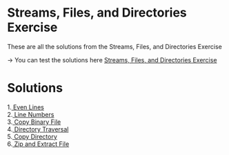 # Streams, Files, and Directories Exercise
These are all the solutions from the  Streams, Files, and Directories Exercise

-> You can test the solutions here [Streams, Files, and Directories Exercise](https://judge.softuni.org/Contests/3323/Streams-Files-and-Directories-Exercises)

# Solutions
1.[ Even Lines](https://github.com/HEMAndonov98/SoftUni-C-Advanced-may-2022-/tree/main/Exercise-Streams-FilesAndDirectories/1.EvenLines)\
2.[ Line Numbers](https://github.com/HEMAndonov98/SoftUni-C-Advanced-may-2022-/tree/main/Exercise-Streams-FilesAndDirectories/2.LineNumbers)\
3.[ Copy Binary File](https://github.com/HEMAndonov98/SoftUni-C-Advanced-may-2022-/tree/main/Exercise-Streams-FilesAndDirectories/3.CopyBinaryFile)\
4.[ Directory Traversal](https://github.com/HEMAndonov98/SoftUni-C-Advanced-may-2022-/tree/main/Exercise-Streams-FilesAndDirectories/4.DirectoryTraversal)\
5.[ Copy Directory](https://github.com/HEMAndonov98/SoftUni-C-Advanced-may-2022-/tree/main/Exercise-Streams-FilesAndDirectories/5.CopyDirectory)\
6.[ Zip and Extract File](https://github.com/HEMAndonov98/SoftUni-C-Advanced-may-2022-/tree/main/Exercise-Streams-FilesAndDirectories/6.Zip-and-Extracts)
